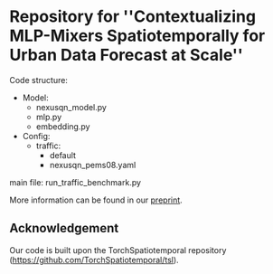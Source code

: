 # Repository for ''Contextualizing MLP-Mixers Spatiotemporally for Urban Data Forecast at Scale''  

Code structure:  
- Model:
  - nexusqn_model.py
  - mlp.py
  - embedding.py
- Config:
  - traffic:
    - default
    - nexusqn_pems08.yaml
      
main file: run_traffic_benchmark.py

More information can be found in our [preprint](https://doi.org/10.48550/arXiv.2307.01482).

## Acknowledgement
Our code is built upon the TorchSpatiotemporal repository (https://github.com/TorchSpatiotemporal/tsl).
